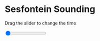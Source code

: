 <h1>Sesfontein Sounding</h1>
<p>Drag the slider to change the time</p>

<div class="slidecontainer">
<input oninput='setImage(this)' class="slider" type="range" min="0" max="7" value="0" step="1" />
<img id='img'/>
</div>

<script>
var img = document.getElementById('img');
var img_array = ['/assets/images/skwt/skd_sesfontein_wrfout_d01_2020-08-02_12:00:00.png',
'/assets/images/skwt/skd_sesfontein_wrfout_d01_2020-08-02_18:00:00.png',
'/assets/images/skwt/skd_sesfontein_wrfout_d01_2020-08-03_00:00:00.png',
'/assets/images/skwt/skd_sesfontein_wrfout_d01_2020-08-03_06:00:00.png',
'/assets/images/skwt/skd_sesfontein_wrfout_d01_2020-08-03_12:00:00.png',
'/assets/images/skwt/skd_sesfontein_wrfout_d01_2020-08-03_18:00:00.png',
'/assets/images/skwt/skd_sesfontein_wrfout_d01_2020-08-04_00:00:00.png',];
function setImage(obj)
{
        var value = obj.value;
        img.src = img_array[value];

}
</script>
